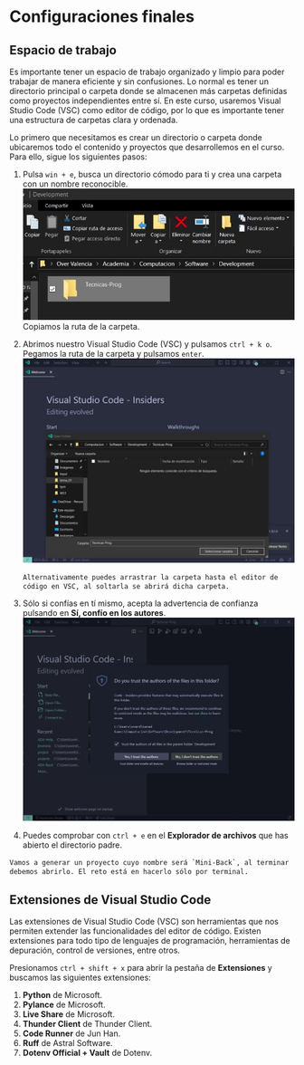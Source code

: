 # Configuraciones finales

## Espacio de trabajo

Es importante tener un espacio de trabajo organizado y limpio para poder trabajar de manera eficiente y sin confusiones.
Lo normal es tener un directorio principal o carpeta donde se almacenen más carpetas definidas como proyectos independientes entre sí. En este curso, usaremos Visual Studio Code (VSC) como editor de código, por lo que es importante tener una estructura de carpetas clara y ordenada.

Lo primero que necesitamos es crear un directorio o carpeta donde ubicaremos todo el contenido y proyectos que desarrollemos en el curso. Para ello, sigue los siguientes pasos:

1. Pulsa `win + e`, busca un directorio cómodo para ti y crea una carpeta con un nombre reconocible.
   <img rounded='100' src='../../_static/images/tema_01/tec-prog.png'></img>
   Copiamos la ruta de la carpeta.
2. Abrimos nuestro Visual Studio Code (VSC) y pulsamos `ctrl + k o`. Pegamos la ruta de la carpeta y pulsamos `enter`.
    <img rounded='100' src='../../_static/images/tema_01/open-folder.png'></img>

    ```{tip}
    Alternativamente puedes arrastrar la carpeta hasta el editor de código en VSC, al soltarla se abrirá dicha carpeta.
    ```

3. Sólo si confías en tí mismo, acepta la advertencia de confianza pulsando en **Sí, confío en los autores**.
    <img rounded='100' src='../../_static/images/tema_01/folder-access.png'></img>
4. Puedes comprobar con `ctrl + e` en el **Explorador de archivos** que has abierto el directorio padre.

```{dropdown} Desafío 00!
Vamos a generar un proyecto cuyo nombre será `Mini-Back`, al terminar debemos abrirlo. El reto está en hacerlo sólo por terminal.
```

## Extensiones de Visual Studio Code

Las extensiones de Visual Studio Code (VSC) son herramientas que nos permiten extender las funcionalidades del editor de código. Existen extensiones para todo tipo de lenguajes de programación, herramientas de depuración, control de versiones, entre otros.

Presionamos `ctrl + shift + x` para abrir la pestaña de **Extensiones** y buscamos las siguientes extensiones:

1. **Python** de Microsoft.
2. **Pylance** de Microsoft.
3. **Live Share** de Microsoft.
4. **Thunder Client** de Thunder Client.
5. **Code Runner** de Jun Han.
6. **Ruff** de Astral Software.
7. **Dotenv Official + Vault** de Dotenv.
